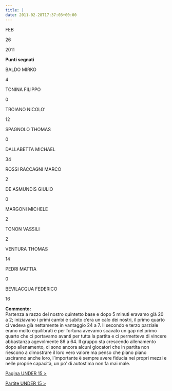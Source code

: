 ```yaml
---
title: |
date: 2011-02-28T17:37:03+00:00
---
```

FEB

26

2011

**Punti segnati**

BALDO MIRKO

4

TONINA FILIPPO

0

TROIANO NICOLO’

12

SPAGNOLO THOMAS

0

DALLABETTA MICHAEL

34

ROSSI RACCAGNI MARCO

2

DE ASMUNDIS GIULIO

0

MARGONI MICHELE

2

TONON VASSILI

2

VENTURA THOMAS

14

PEDRI MATTIA

0

BEVILACQUA FEDERICO

16

**Commento:**  
Partenza a razzo del nostro quintetto base e dopo 5 minuti eravamo già 20 a 2; iniziavano i primi cambi e subito c’era un calo dei nostri, il primo quarto ci vedeva già nettamente in vantaggio 24 a 7. Il secondo e terzo parziale erano molto equilibrati e per fortuna avevamo scavato un gap nel primo quarto che ci portavamo avanti per tutta la partita e ci permetteva di vincere abbastanza agevolmente 86 a 64. Il gruppo sta crescendo allenamento dopo allenamento, ci sono ancora alcuni giocatori che in partita non riescono a dimostrare il loro vero valore ma penso che piano piano usciranno anche loro, l’importante è sempre avere fiducia nei propri mezzi e nelle proprie capacità, un po’ di autostima non fa mai male.

[Pagina UNDER 15 >](http://www.basketgardolo.it/under-15)

[Partite UNDER 15 >](http://www.basketgardolo.it/?tag=under-15&cat=11)